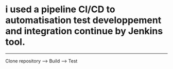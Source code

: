 # i used a pipeline CI/CD to automatisation test developpement and integration continue by Jenkins tool.
----------------------------------------------------------------------------------------------------------
Clone repository --> Build  --> Test

